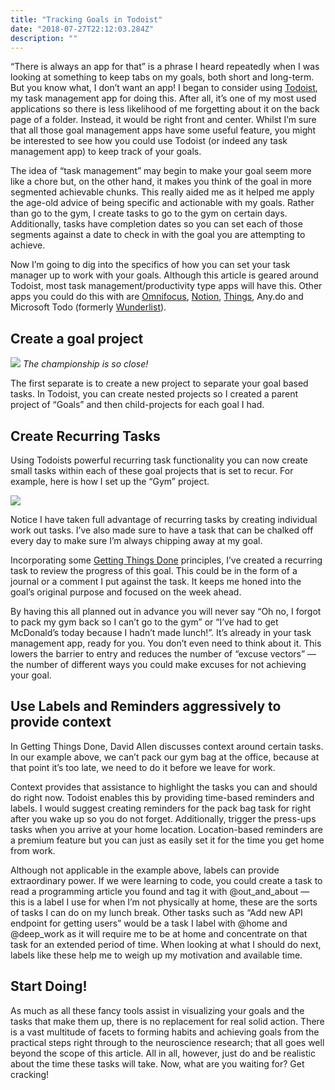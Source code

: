 ```yaml
---
title: "Tracking Goals in Todoist"
date: "2018-07-27T22:12:03.284Z"
description: ""
---
```


“There is always an app for that” is a phrase I heard repeatedly when I was looking at something to keep tabs on my goals, both short and long-term. But you know what, I don’t want an app! I began to consider using [Todoist](https://en.todoist.com/), my task management app for doing this. After all, it’s one of my most used applications so there is less likelihood of me forgetting about it on the back page of a folder. Instead, it would be right front and center. Whilst I’m sure that all those goal management apps have some useful feature, you might be interested to see how you could use Todoist (or indeed any task management app) to keep track of your goals.

The idea of “task management” may begin to make your goal seem more like a chore but, on the other hand, it makes you think of the goal in more segmented achievable chunks. This really aided me as it helped me apply the age-old advice of being specific and actionable with my goals. Rather than go to the gym, I create tasks to go to the gym on certain days. Additionally, tasks have completion dates so you can set each of those segments against a date to check in with the goal you are attempting to achieve.

Now I’m going to dig into the specifics of how you can set your task manager up to work with your goals. Although this article is geared around Todoist, most task management/productivity type apps will have this. Other apps you could do this with are [Omnifocus](https://www.omnigroup.com/omnifocus), [Notion](https://www.notion.so/), [Things](https://culturedcode.com/), Any.do and Microsoft Todo (formerly [Wunderlist](https://www.wunderlist.com/)).

## Create a goal project

<div class="image">
	<img src="https://cdn-images-1.medium.com/max/2000/0*yEtGLCX52onL5Kle"/>
	<em>The championship is so close!</em>
</div>

The first separate is to create a new project to separate your goal based tasks. In Todoist, you can create nested projects so I created a parent project of “Goals” and then child-projects for each goal I had.

## Create Recurring Tasks

Using Todoists powerful recurring task functionality you can now create small tasks within each of these goal projects that is set to recur. For example, here is how I set up the “Gym” project.

![](https://cdn-images-1.medium.com/max/2000/0*rA7JHrKQWXY5IHAV)

Notice I have taken full advantage of recurring tasks by creating individual work out tasks. I’ve also made sure to have a task that can be chalked off every day to make sure I’m always chipping away at my goal.

Incorporating some [Getting Things Done](https://gettingthingsdone.com/) principles, I’ve created a recurring task to review the progress of this goal. This could be in the form of a journal or a comment I put against the task. It keeps me honed into the goal’s original purpose and focused on the week ahead.

By having this all planned out in advance you will never say “Oh no, I forgot to pack my gym back so I can’t go to the gym” or “I’ve had to get McDonald’s today because I hadn’t made lunch!”. It’s already in your task management app, ready for you. You don’t even need to think about it. This lowers the barrier to entry and reduces the number of “excuse vectors” — the number of different ways you could make excuses for not achieving your goal.

## Use Labels and Reminders aggressively to provide context

In Getting Things Done, David Allen discusses context around certain tasks. In our example above, we can’t pack our gym bag at the office, because at that point it’s too late, we need to do it before we leave for work.

Context provides that assistance to highlight the tasks you can and should do right now. Todoist enables this by providing time-based reminders and labels. I would suggest creating reminders for the pack bag task for right after you wake up so you do not forget. Additionally, trigger the press-ups tasks when you arrive at your home location. Location-based reminders are a premium feature but you can just as easily set it for the time you get home from work.

Although not applicable in the example above, labels can provide extraordinary power. If we were learning to code, you could create a task to read a programming article you found and tag it with @out_and_about — this is a label I use for when I’m not physically at home, these are the sorts of tasks I can do on my lunch break. Other tasks such as “Add new API endpoint for getting users” would be a task I label with @home and @deep_work as it will require me to be at home and concentrate on that task for an extended period of time. When looking at what I should do next, labels like these help me to weigh up my motivation and available time.

## Start Doing!

As much as all these fancy tools assist in visualizing your goals and the tasks that make them up, there is no replacement for real solid action. There is a vast multitude of facets to forming habits and achieving goals from the practical steps right through to the neuroscience research; that all goes well beyond the scope of this article. All in all, however, just do and be realistic about the time these tasks will take. Now, what are you waiting for? Get cracking!
